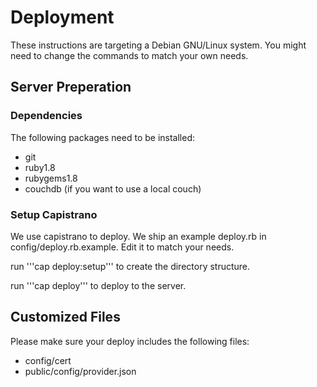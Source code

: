 # Deployment #

These instructions are targeting a Debian GNU/Linux system. You might need to change the commands to match your own needs.

## Server Preperation ##

### Dependencies ##

The following packages need to be installed:

* git
* ruby1.8
* rubygems1.8
* couchdb (if you want to use a local couch)

### Setup Capistrano ###

We use capistrano to deploy.
We ship an example deploy.rb in config/deploy.rb.example. Edit it to match your needs.

run '''cap deploy:setup''' to create the directory structure.

run '''cap deploy''' to deploy to the server.

## Customized Files ##

Please make sure your deploy includes the following files:

* config/cert
* public/config/provider.json
